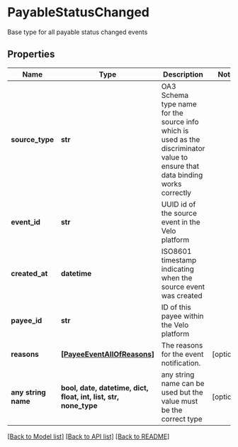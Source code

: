 # PayableStatusChanged

Base type for all payable status changed events

## Properties
Name | Type | Description | Notes
------------ | ------------- | ------------- | -------------
**source_type** | **str** | OA3 Schema type name for the source info which is used as the discriminator value to ensure that data binding works correctly | 
**event_id** | **str** | UUID id of the source event in the Velo platform | 
**created_at** | **datetime** | ISO8601 timestamp indicating when the source event was created | 
**payee_id** | **str** | ID of this payee within the Velo platform | 
**reasons** | [**[PayeeEventAllOfReasons]**](PayeeEventAllOfReasons.md) | The reasons for the event notification. | [optional] 
**any string name** | **bool, date, datetime, dict, float, int, list, str, none_type** | any string name can be used but the value must be the correct type | [optional]

[[Back to Model list]](../README.md#documentation-for-models) [[Back to API list]](../README.md#documentation-for-api-endpoints) [[Back to README]](../README.md)


